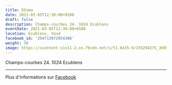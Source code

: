 ```yaml
---
title: Džuma
date: 2021-03-05T12:30:00+0100
draft: false
description: Champs-courbes 24. 1024 Ecublens
eventDate: 2021-03-05T12:30:00+0100
location: Écublens, Vaud
facebook_id: '254713972954306'
weight: 30
image: https://scontent-sin11-2.xx.fbcdn.net/v/t1.6435-9/155294275_3695079563921169_4909597834044538694_n.jpg?_nc_cat=101&ccb=1-7&_nc_sid=9e60e4&_nc_ohc=yaaOIdXGnfsQ7kNvwENLy8Z&_nc_oc=Adl8-P6_PV2pzyS5oh1LpNx3EMGJsoGN2BhPWiDTQLgI37kF-UX_r6ghBB77Jyka0To&_nc_zt=23&_nc_ht=scontent-sin11-2.xx&edm=ABTKTjYEAAAA&_nc_gid=idQKz17jwbQt6a4YDniMgQ&oh=00_AfIRrhnH_IEfEZz_QbnYDecYKtuentUlDrGBz-Ef3ZdGPg&oe=6863375B
---
```


Champs-courbes 24. 1024 Ecublens

---

Plus d'informations sur [Facebook](https://facebook.com/events/254713972954306)